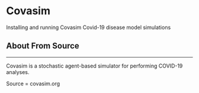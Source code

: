 # Covasim
Installing and running Covasim Covid-19 disease model simulations

## About From Source
------
Covasim is a stochastic agent-based simulator for performing COVID-19 analyses. 

Source = covasim.org
